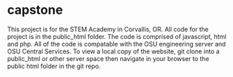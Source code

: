 # capstone
This project is for the STEM Academy in Corvallis, OR.
All code for the project is in the public_html folder.
The code is comprised of javascript, html and php. All of 
the code is compatable with the OSU engineering server 
and OSU Central Services. To view a local copy of the 
website, git clone into a public_html or other server space 
then navigate in your browser to the public html folder in the
git repo.
